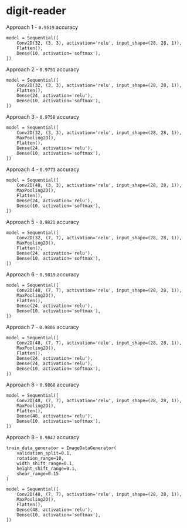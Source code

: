 # digit-reader

Approach 1 - `0.9519` accuracy
```
model = Sequential([
    Conv2D(32, (3, 3), activation='relu', input_shape=(28, 28, 1)),
    Flatten(),
    Dense(10, activation='softmax'),
])
```

Approach 2 - `0.9751` accuracy
```
model = Sequential([
    Conv2D(32, (3, 3), activation='relu', input_shape=(28, 28, 1)),
    Flatten(),
    Dense(24, activation='relu'),
    Dense(10, activation='softmax'),
])
```

Approach 3 - `0.9758` accuracy
```
model = Sequential([
    Conv2D(32, (3, 3), activation='relu', input_shape=(28, 28, 1)),
    MaxPooling2D(),
    Flatten(),
    Dense(24, activation='relu'),
    Dense(10, activation='softmax'),
])
```

Approach 4 - `0.9773` accuracy
```
model = Sequential([
    Conv2D(48, (3, 3), activation='relu', input_shape=(28, 28, 1)),
    MaxPooling2D(),
    Flatten(),
    Dense(24, activation='relu'),
    Dense(10, activation='softmax'),
])
```

Approach 5 - `0.9821` accuracy
```
model = Sequential([
    Conv2D(32, (7, 7), activation='relu', input_shape=(28, 28, 1)),
    MaxPooling2D(),
    Flatten(),
    Dense(24, activation='relu'),
    Dense(10, activation='softmax'),
])
```

Approach 6 - `0.9819` accuracy
```
model = Sequential([
    Conv2D(48, (7, 7), activation='relu', input_shape=(28, 28, 1)),
    MaxPooling2D(),
    Flatten(),
    Dense(24, activation='relu'),
    Dense(10, activation='softmax'),
])
```

Approach 7 - `0.9806` accuracy
```
model = Sequential([
    Conv2D(48, (7, 7), activation='relu', input_shape=(28, 28, 1)),
    MaxPooling2D(),
    Flatten(),
    Dense(24, activation='relu'),
    Dense(24, activation='relu'),
    Dense(10, activation='softmax'),
])
```

Approach 8 - `0.9868` accuracy
```
model = Sequential([
    Conv2D(48, (7, 7), activation='relu', input_shape=(28, 28, 1)),
    MaxPooling2D(),
    Flatten(),
    Dense(48, activation='relu'),
    Dense(10, activation='softmax'),
])
```

Approach 8 - `0.9847` accuracy
```
train_data_generator = ImageDataGenerator(
    validation_split=0.1,
    rotation_range=10,
    width_shift_range=0.1,
    height_shift_range=0.1,
    shear_range=0.15
)

model = Sequential([
    Conv2D(48, (7, 7), activation='relu', input_shape=(28, 28, 1)),
    MaxPooling2D(),
    Flatten(),
    Dense(48, activation='relu'),
    Dense(10, activation='softmax'),
])
```